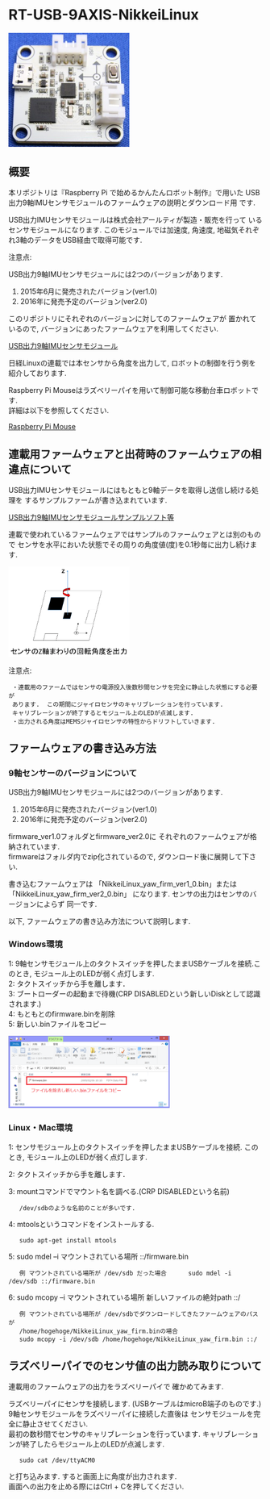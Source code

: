 # RT-USB-9AXIS-NikkeiLinux

<img src="./image/RT-USB-9AXIS-picture.png" width="240">

## 概要

本リポジトリは『Raspberry Pi で始めるかんたんロボット制作』で用いた
USB出力9軸IMUセンサモジュールのファームウェアの説明とダウンロード用
です.  

USB出力IMUセンサモジュールは株式会社アールティが製造・販売を行って
いるセンサモジュールになります.
このモジュールでは加速度, 角速度, 地磁気それぞれ3軸のデータをUSB経由で取得可能です.  

注意点:

USB出力9軸IMUセンサモジュールには2つのバージョンがあります.

1. 2015年6月に発売されたバージョン(ver1.0)  
2. 2016年に発売予定のバージョン(ver2.0)  

このリポジトリにそれぞれのバージョンに対してのファームウェアが
置かれているので, バージョンにあったファームウェアを利用してください.

[USB出力9軸IMUセンサモジュール](http://products.rt-net.jp/iot/usb9axisimu/)

日経Linuxの連載では本センサから角度を出力して, ロボットの制御を行う例を
紹介しております.  

Raspberry Pi Mouseはラズベリーパイを用いて制御可能な移動台車ロボットです.  
詳細は以下を参照してください.

[Raspberry Pi Mouse](http://products.rt-net.jp/micromouse/raspberry-pi-mouse)


## 連載用ファームウェアと出荷時のファームウェアの相違点について

USB出力IMUセンサモジュールにはもともと9軸データを取得し送信し続ける処理を
するサンプルファームが書き込まれています.  

[USB出力9軸IMUセンサモジュールサンプルソフト等](http://www.rt-shop.jp/download/RT-IMU9/)

連載で使われているファームウェアではサンプルのファームウェアとは別のもので
センサを水平においた状態でその周りの角度値(度)を0.1秒毎に出力し続けます.  

<img src="./image/正方向の図.png" width="240">

注意点:

     ・連載用のファームではセンサの電源投入後数秒間センサを完全に静止した状態にする必要が
     あります.  この期間にジャイロセンサのキャリブレーションを行っています.  
     キャリブレーションが終了するとモジュール上のLEDが点滅します.  
     ・出力される角度はMEMSジャイロセンサの特性からドリフトしていきます.  


## ファームウェアの書き込み方法


### 9軸センサーのバージョンについて

USB出力9軸IMUセンサモジュールには2つのバージョンがあります.

1. 2015年6月に発売されたバージョン(ver1.0)  
2. 2016年に発売予定のバージョン(ver2.0)  

firmware_ver1.0フォルダとfirmware_ver2.0に
それぞれのファームウェアが格納されています.  
firmwareはフォルダ内でzip化されているので,
ダウンロード後に展開して下さい.

書き込むファームウェアは
「NikkeiLinux_yaw_firm_ver1_0.bin」または
「NikkeiLinux_yaw_firm_ver2_0.bin」
になります.  センサの出力はセンサのバージョンによらず
同一です.  

以下, ファームウェアの書き込み方法について説明します.  

### Windows環境

1:	9軸センサモジュール上のタクトスイッチを押したままUSBケーブルを接続.このとき, モジュール上のLEDが弱く点灯します.   
2:	タクトスイッチから手を離します．   
3:	ブートローダーの起動まで待機(CRP DISABLEDという新しいDiskとして認識されます.)   
4:	もともとのfirmware.binを削除   
5:	新しい.binファイルをコピー   

<img src="./image/ファーム書き込みwin.png" width="320">

### Linux・Mac環境

1:    センサモジュール上のタクトスイッチを押したままUSBケーブルを接続. このとき, モジュール上のLEDが弱く点灯します.

2:    タクトスイッチから手を離します．

3:    mountコマンドでマウント名を調べる.(CRP DISABLEDという名前)    

       /dev/sdbのような名前のことが多いです.

4:    mtoolsというコマンドをインストールする.    

       sudo apt-get install mtools

5:    sudo mdel –i マウントされている場所 ::/firmware.bin

       例 マウントされている場所が /dev/sdb だった場合      sudo mdel -i /dev/sdb ::/firmware.bin

6:    sudo mcopy –i マウントされている場所 新しいファイルの絶対path ::/

       例 マウントされている場所が /dev/sdbでダウンロードしてきたファームウェアのパスが
       /home/hogehoge/NikkeiLinux_yaw_firm.binの場合    
       sudo mcopy -i /dev/sdb /home/hogehoge/NikkeiLinux_yaw_firm.bin ::/

## ラズベリーパイでのセンサ値の出力読み取りについて
連載用のファームウェアの出力をラズベリーパイで
確かめてみます.  

ラズベリーパイにセンサを接続します.
(USBケーブルはmicroB端子のものです.)
9軸センサモジュールをラズベリーパイに接続した直後は
センサモジュールを完全に静止させてください.  
最初の数秒間でセンサのキャリブレーションを行っています.
キャリブレーションが終了したらモジュール上のLEDが点滅します.  

       sudo cat /dev/ttyACM0

と打ち込みます.  すると画面上に角度が出力されます.  
画面への出力を止める際にはCtrl + Cを押してください.  
